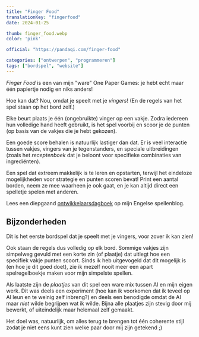 ```yaml
---
title: "Finger Food"
translationKey: "fingerfood"
date: 2024-01-25

thumb: finger_food.webp
color: 'pink'

official: "https://pandaqi.com/finger-food"

categories: ["ontwerpen", "programmeren"]
tags: ["bordspel", "website"]
---
```


_Finger Food_ is een van mijn "ware" One Paper Games: je hebt echt maar één papiertje nodig en niks anders!

Hoe kan dat? Nou, omdat je speelt met je _vingers_! (En de regels van het spel staan op het bord zelf.)

Elke beurt plaats je één (ongebruikte) vinger op een vakje. Zodra iedereen hun volledige hand heeft gebruikt, is het spel voorbij en scoor je de punten (op basis van de vakjes die je hebt gekozen).

Een goede score behalen is natuurlijk lastiger dan dat. Er is veel interactie tussen vakjes, vingers van je tegenstanders, en speciale uitbreidingen (zoals het _receptenboek_ dat je beloont voor specifieke combinaties van ingrediënten).

Een spel dat extreem makkelijk is te leren en opstarten, terwijl het eindeloze mogelijkheden voor strategie en punten scoren bevat! Print een aantal borden, neem ze mee waarheen je ook gaat, en je kan altijd direct een spelletje spelen met anderen.

Lees een diepgaand [ontwikkelaarsdagboek](https://pandaqi.com/blog/boardgames/finger-food) op mijn Engelse spellenblog.

## Bijzonderheden

Dit is het eerste bordspel dat je speelt met je vingers, voor zover ik kan zien!

Ook staan de regels dus volledig op elk bord. Sommige vakjes zijn simpelweg gevuld met een korte zin (of plaatje) dat uitlegt hoe een specifiek vakje punten scoort. Sinds ik heb uitgevogeld dat dit mogelijk is (en hoe je dit goed doet), zie ik mezelf nooit meer een apart spelregelboekje maken voor mijn simpelste spellen.

Als laatste zijn de _plaatjes_ van dit spel een ware mix tussen AI en mijn eigen werk. Dit was deels een experiment (hoe kan ik voorkomen dat ik teveel op AI leun en te weinig zelf inbreng?) en deels een benodigde omdat de AI maar _niet_ wilde begrijpen wat ik wilde. Bijna alle plaatjes zijn stevig door mij bewerkt, of uiteindelijk maar helemaal zelf gemaakt.

Het doel was, natuurlijk, om alles terug te brengen tot één coherente stijl zodat je niet eens kunt zien welke paar door mij zijn getekend ;)
